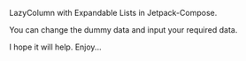 LazyColumn with Expandable Lists in Jetpack-Compose.

You can change the dummy data and input your required data.

I hope it will help.
Enjoy...
